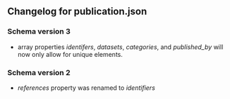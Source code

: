 ## Changelog for publication.json

### Schema version 3

* array properties *identifers*, *datasets*, *categories*, and *published_by* will now only allow for unique elements.

### Schema version 2

* *references* property was renamed to *identifiers*